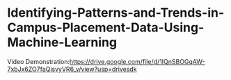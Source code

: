 # Identifying-Patterns-and-Trends-in-Campus-Placement-Data-Using-Machine-Learning
Video Demonstration:https://drive.google.com/file/d/1IQnSBOGqAW-7xbJx6ZO7faQisvyVR6_v/view?usp=drivesdk
